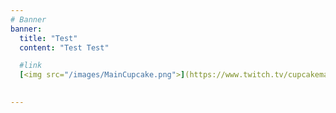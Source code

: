 ```yaml
---
# Banner
banner:
  title: "Test"
  content: "Test Test"

  #link
  [<img src="/images/MainCupcake.png">](https://www.twitch.tv/cupcakemafiatv)

  
---
```

